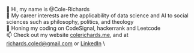 👋 Hi, my name is @Cole-Richards \
👀 My career interests are the applicability of data science and AI to social sciences such as philosophy, politics, and theology \
🌱 Honing my coding on CodeSignal, hackerrank and Leetcode\
📫 Check out my website [colerichards.me](https://www.colerichards.me/), and at richards.coled@gmail.com or <a href="https://www.linkedin.com/in/colerichards1029/">LinkedIn</a> \

<!---
Cole-Richards/Cole-Richards is a ✨ special ✨ repository because its `README.md` (this file) appears on your GitHub profile.
You can click the Preview link to take a look at your changes.
--->
